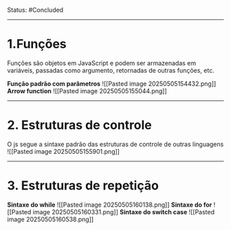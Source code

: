 Status: #Concluded 

---
# 1.Funções
Funções são objetos em JavaScript e podem ser armazenadas em variáveis, passadas como argumento, retornadas de outras funções, etc.

**Função padrão com parâmetros**
![[Pasted image 20250505154432.png]]
**Arrow function**
![[Pasted image 20250505155044.png]]

---
# 2. Estruturas de controle
O js segue a sintaxe padrão das estruturas de controle de outras linguagens
![[Pasted image 20250505155901.png]]

---
# 3. Estruturas de repetição

**Sintaxe do while**
![[Pasted image 20250505160138.png]]
**Sintaxe do for**
![[Pasted image 20250505160331.png]]
**Sintaxe do switch case**
![[Pasted image 20250505160538.png]]

